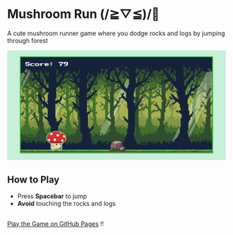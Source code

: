 # Mushroom Run (/≧▽≦)/🍄 

A cute mushroom runner game where you dodge rocks and logs by jumping through forest 

![screenshot](assets/screenshot.png) 

##  How to Play
- Press **Spacebar** to jump 
- **Avoid** touching the rocks and logs
  
##
[Play the Game on GitHub Pages](https://hogooddev.github.io/mushroom-run/)  !!
